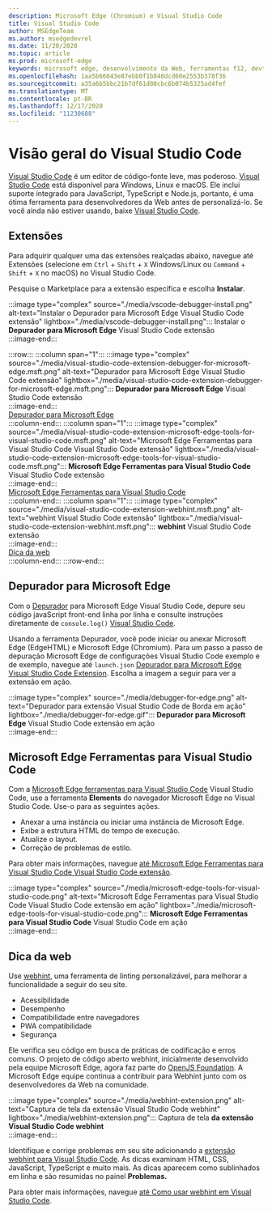 ```yaml
---
description: Microsoft Edge (Chromium) e Visual Studio Code
title: Visual Studio Code
author: MSEdgeTeam
ms.author: msedgedevrel
ms.date: 11/20/2020
ms.topic: article
ms.prod: microsoft-edge
keywords: microsoft edge, desenvolvimento da Web, ferramentas f12, devtools, vs code, código do visual studio, depurador, webhint
ms.openlocfilehash: 1aa5b66043e87ebb0f1b848dcd60e2553b378f36
ms.sourcegitcommit: a35a6b5bbc21b7df61d08cbc6b074b5325ad4fef
ms.translationtype: MT
ms.contentlocale: pt-BR
ms.lasthandoff: 12/17/2020
ms.locfileid: "11230688"
---
```

# Visão geral do Visual Studio Code  

[Visual Studio Code][VisualStudioCodeDocs] é um editor de código-fonte leve, mas poderoso.  [Visual Studio Code][VisualStudioCodeDocs] está disponível para Windows, Linux e macOS.  Ele inclui suporte integrado para JavaScript, TypeScript e Node.js, portanto, é uma ótima ferramenta para desenvolvedores da Web antes de personalizá-lo.  Se você ainda não estiver usando, baixe [Visual Studio Code][VisualstudioCode].  

##  <a name="extensions"></a>Extensões  

<!--todo: We want to put something like the tiles for extensions Visual Studio Code uses on this page https://code.visualstudio.com/Docs#top-extensions but I don't think this is a markdown page.  I think it's a web page.  I couldn't find anything in https://github.com/Microsoft/vscode-docs that looks like this page. In the meantime, here's what I've come up with: -->  

Para adquirir qualquer uma das extensões realçadas abaixo, navegue até Extensões \(selecione em `Ctrl` + `Shift` + `X` Windows/Linux ou `Command` + `Shift` + `X` no macOS\) no Visual Studio Code.  

Pesquise o Marketplace para a extensão específica e escolha **Instalar**.  

:::image type="complex" source="./media/vscode-debugger-install.png" alt-text="Instalar o Depurador para Microsoft Edge Visual Studio Code extensão" lightbox="./media/vscode-debugger-install.png":::
   Instalar o **Depurador para Microsoft Edge** Visual Studio Code extensão  
:::image-end:::  

:::row:::
   :::column span="1":::
      :::image type="complex" source="./media/visual-studio-code-extension-debugger-for-microsoft-edge.msft.png" alt-text="Depurador para Microsoft Edge Visual Studio Code extensão" lightbox="./media/visual-studio-code-extension-debugger-for-microsoft-edge.msft.png":::
         **Depurador para Microsoft Edge** Visual Studio Code extensão  
      :::image-end:::  
      [Depurador para Microsoft Edge](#debugger-for-microsoft-edge)  
   :::column-end:::
   :::column span="1":::
      :::image type="complex" source="./media/visual-studio-code-extension-microsoft-edge-tools-for-visual-studio-code.msft.png" alt-text="Microsoft Edge Ferramentas para Visual Studio Code Visual Studio Code extensão" lightbox="./media/visual-studio-code-extension-microsoft-edge-tools-for-visual-studio-code.msft.png":::
         **Microsoft Edge Ferramentas para Visual Studio Code** Visual Studio Code extensão  
      :::image-end:::  
      [Microsoft Edge Ferramentas para Visual Studio Code](#microsoft-edge-tools-for-visual-studio-code)  
   :::column-end:::
   :::column span="1":::
      :::image type="complex" source="./media/visual-studio-code-extension-webhint.msft.png" alt-text="webhint Visual Studio Code extensão" lightbox="./media/visual-studio-code-extension-webhint.msft.png":::
         **webhint** Visual Studio Code extensão  
      :::image-end:::  
      [Dica da web](#webhint)  
   :::column-end:::
:::row-end:::  

##  <a name="debugger-for-microsoft-edge"></a>Depurador para Microsoft Edge  

Com o [Depurador][VisualstudioMarketplaceDebuggerMicrosoftEdge] para Microsoft Edge Visual Studio Code, depure seu código javaScript front-end linha por linha e consulte instruções diretamente de `console.log()` [Visual Studio Code][VisualstudioCode].  
      
Usando a ferramenta Depurador, você pode iniciar ou anexar Microsoft Edge \(EdgeHTML\) e Microsoft Edge \(Chromium\).  Para um passo a passo de depuração Microsoft Edge de configurações Visual Studio Code exemplo e de exemplo, navegue até `launch.json` [Depurador para Microsoft Edge Visual Studio Code Extension][VisualStudioCodeDebuggerEdge].  Escolha a imagem a seguir para ver a extensão em ação.  

:::image type="complex" source="./media/debugger-for-edge.png" alt-text="Depurador para extensão Visual Studio Code de Borda em ação" lightbox="./media/debugger-for-edge.gif":::
   **Depurador para Microsoft Edge** Visual Studio Code extensão em ação  
:::image-end:::  

##  <a name="microsoft-edge-tools-for-visual-studio-code"></a>Microsoft Edge Ferramentas para Visual Studio Code

Com a [Microsoft Edge ferramentas para Visual Studio Code][VisualstudioMarketplaceMicrosoftEdgeToolsVisualStudioCode] Visual Studio Code, use a ferramenta **Elements** do navegador Microsoft Edge no Visual Studio Code.  Use-o para as seguintes ações.  

*   Anexar a uma instância ou iniciar uma instância de Microsoft Edge.  
*   Exibe a estrutura HTML do tempo de execução.  
*   Atualize o layout.  
*   Correção de problemas de estilo.  
    
Para obter mais informações, navegue [até Microsoft Edge Ferramentas para Visual Studio Code Visual Studio Code extensão][VisualStudioCodeMicrosoftEdgeDevtoolsExtension].  <!--  Choose the following image to see the extension in action.  -->  
      
:::image type="complex" source="./media/microsoft-edge-tools-for-visual-studio-code.png" alt-text="Microsoft Edge Ferramentas para Visual Studio Code Visual Studio Code extensão em ação" lightbox="./media/microsoft-edge-tools-for-visual-studio-code.png":::
   **Microsoft Edge Ferramentas para Visual Studio Code** Visual Studio Code em ação  
:::image-end:::  

##  <a name="webhint"></a>Dica da web  
      
Use [webhint][WebhintMain], uma ferramenta de linting personalizável, para melhorar a funcionalidade a seguir do seu site.  

*   Acessibilidade
*   Desempenho
*   Compatibilidade entre navegadores
*   PWA compatibilidade
*   Segurança

Ele verifica seu código em busca de práticas de codificação e erros comuns. O projeto de código aberto webhint, inicialmente desenvolvido pela equipe Microsoft Edge, agora faz parte do [OpenJS Foundation][OpenjsFoundation].  A Microsoft Edge equipe continua a contribuir para Webhint junto com os desenvolvedores da Web na comunidade.  <!--  Choose the following image to see the extension in action.  -->  
      
:::image type="complex" source="./media/webhint-extension.png" alt-text="Captura de tela da extensão Visual Studio Code webhint" lightbox="./media/webhint-extension.png":::
   Captura de tela **da extensão Visual Studio Code webhint**  
:::image-end:::  
      
Identifique e corrige problemas em seu site adicionando a [extensão webhint para Visual Studio Code][VisualstudioMarketplaceWebhint].  As dicas examinam HTML, CSS, JavaScript, TypeScript e muito mais.  As dicas aparecem como sublinhados em linha e são resumidas no painel **Problemas.**  
      
Para obter mais informações, navegue [até Como usar webhint em Visual Studio Code][VisualStudioCodeWebhint].  

<!--links -->  

[VisualStudioCodeDebuggerEdge]: ./debugger-for-edge.md "Depurador para Microsoft Edge Visual Studio Code extensão | Microsoft Docs"  
[VisualStudioCodeMicrosoftEdgeDevtoolsExtension]: ./microsoft-edge-devtools-extension.md "Microsoft Edge DevTools para Visual Studio Code extensão | Microsoft Docs"  
[VisualStudioCodeWebhint]: ./webhint.md "Webhint Visual Studio Code Extension | Microsoft Docs"  

[VisualstudioCode]: https://code.visualstudio.com "Visual Studio Code"  
[VisualStudioCodeDocs]: https://code.visualstudio.com/Docs "Documentação | Visual Studio Code"   

[VisualstudioMarketplaceDebuggerMicrosoftEdge]: https://marketplace.visualstudio.com/items?itemName=msjsdiag.debugger-for-edge "Depurador para Microsoft Edge | Visual Studio Marketplace"  
[VisualstudioMarketplaceMicrosoftEdgeToolsVisualStudioCode]: https://marketplace.visualstudio.com/items?itemName=ms-edgedevtools.vscode-edge-devtools "Ferramentas do Microsoft Edge para o Visual Studio Code | Visual Studio Marketplace"  

[VisualstudioMarketplaceWebhint]: https://marketplace.visualstudio.com/items?itemName=webhint.vscode-webhint "webhint | Visual Studio Marketplace"  

[WebhintMain]:  https://webhint.io "webhint"  
[OpenjsFoundation]:  https://openjsf.org "OpenJS Foundation"  
